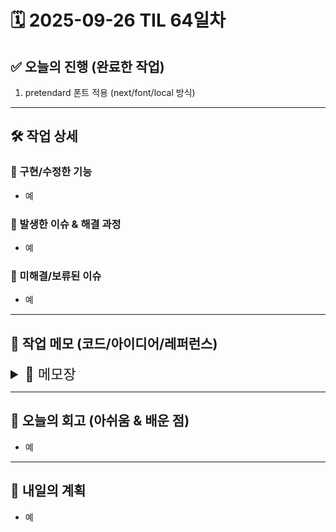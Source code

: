 # 🗓️ 2025-09-26 TIL 64일차

## ✅ 오늘의 진행 (완료한 작업)

1. pretendard 폰트 적용 (next/font/local 방식)

---

## 🛠️ 작업 상세

### 🔹 구현/수정한 기능

- 예

### 🔹 발생한 이슈 & 해결 과정

- 예

### 🔹 미해결/보류된 이슈

- 예

---

## 📓 작업 메모 (코드/아이디어/레퍼런스)

<details>
<summary style="font-size: 22px;">📝 메모장</summary>

- 코드 스니펫, 참고 링크, 아이디어 등 자유롭게 기록

## pretendard font setting

좋아요! 😄 그럼 **Pretendard GOV(한글) + Std(영문) Variable 폰트 두 개를 Next.js에서 글로벌로 적용**하는 예시를 만들어드릴게요.
Next.js `app router` 기준이고, `next/font/local`로 최적화된 방식입니다.

---

## 1️⃣ 폴더 구조 예시

```
my-next-app/
├─ public/
│   └─ fonts/
│       ├─ PretendardGOVVariable.woff2
│       └─ PretendardStdVariable.woff2
├─ app/
│   ├─ layout.tsx
│   └─ globals.css
```

---

## 2️⃣ `layout.tsx` (Next.js app router)

```tsx
// app/layout.tsx
import "./globals.css";
import localFont from "next/font/local";

// 한글 전용 Pretendard GOV Variable
const pretendardGOV = localFont({
  // GOV Variable → 한글 글자 세트 완전 지원
  src: "../public/fonts/PretendardGOVVariable.woff2",
  variable: "--font-pretendard-gov",
  display: "swap", // 폰트 깜빡임 최소화
});

// 영문/기호용 Pretendard Std Variable
const pretendardStd = localFont({
  // Std Variable → 영문, 숫자, 기호 지원
  src: "../public/fonts/PretendardStdVariable.woff2",
  variable: "--font-pretendard-std",
  display: "swap",
});

export default function RootLayout({
  children,
}: {
  children: React.ReactNode;
}) {
  return (
    // 두 개 CSS 변수 동시에 적용
    <html
      lang="ko"
      className={`${pretendardGOV.variable} ${pretendardStd.variable}`}
    >
      <body>{children}</body>
    </html>
  );
}
```

---

## 3️⃣ `globals.css`

```css
:root {
  /* GOV 한글 + Std 영문 폰트 순서대로 fallback */
  /* 한글은 GOV, 영어/기호는 Std */
  font-family: var(--font-pretendard-gov), var(--font-pretendard-std),
    sans-serif;
}

/* 기본 예시 */
body {
  margin: 0;
  padding: 0;
  font-weight: 400; /* Variable Font이므로 100~900 가능 */
  line-height: 1.6;
}

h1 {
  font-weight: 900; /* Variable Font라서 자유롭게 */
}

p {
  font-weight: 350; /* 세밀한 weight도 적용 가능 */
}
```

---

### ⚡ 설명

</details>

---

## 🧠 오늘의 회고 (아쉬움 & 배운 점)

- 예

---

## 🚀 내일의 계획

- 예
